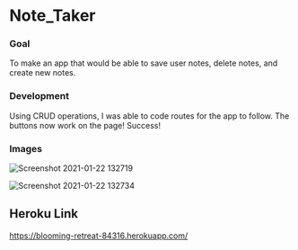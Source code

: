# Note_Taker

### Goal

To make an app that would be able to save user notes, delete notes, and create new notes.

### Development

Using CRUD operations, I was able to code routes for the app to follow. The buttons now work on the page! Success!

### Images
![Screenshot 2021-01-22 132719](https://user-images.githubusercontent.com/70980600/105549276-a01ca580-5cb5-11eb-8bff-3178dde8abe6.png)


![Screenshot 2021-01-22 132734](https://user-images.githubusercontent.com/70980600/105549280-a0b53c00-5cb5-11eb-9353-f3de775759f9.png)

## Heroku Link
https://blooming-retreat-84316.herokuapp.com/


